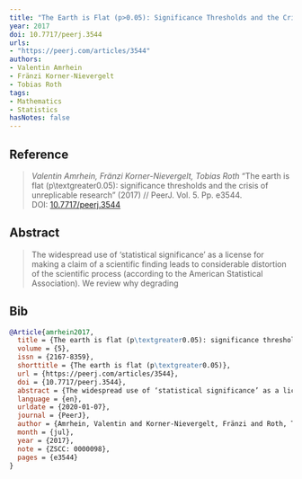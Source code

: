 ```yaml
---
title: "The Earth is Flat (p>0.05): Significance Thresholds and the Crisis of Unreplicable Research"
year: 2017
doi: 10.7717/peerj.3544
urls:
- "https://peerj.com/articles/3544"
authors:
- Valentin Amrhein
- Fränzi Korner-Nievergelt
- Tobias Roth
tags:
- Mathematics
- Statistics
hasNotes: false
---
```


## Reference

> <i>Valentin Amrhein, Fränzi Korner-Nievergelt, Tobias Roth</i> “The earth is flat (p\textgreater0.05): significance thresholds and the crisis of unreplicable research” (2017) // PeerJ. Vol.&nbsp;5. Pp.&nbsp;e3544. DOI:&nbsp;<a href='https://doi.org/10.7717/peerj.3544'>10.7717/peerj.3544</a>

## Abstract

> The widespread use of ‘statistical significance’ as a license for making a claim of a scientific finding leads to considerable distortion of the scientific process (according to the American Statistical Association). We review why degrading

## Bib

```bib
@Article{amrhein2017,
  title = {The earth is flat (p\textgreater0.05): significance thresholds and the crisis of unreplicable research},
  volume = {5},
  issn = {2167-8359},
  shorttitle = {The earth is flat (p\textgreater0.05)},
  url = {https://peerj.com/articles/3544},
  doi = {10.7717/peerj.3544},
  abstract = {The widespread use of ‘statistical significance’ as a license for making a claim of a scientific finding leads to considerable distortion of the scientific process (according to the American Statistical Association). We review why degrading},
  language = {en},
  urldate = {2020-01-07},
  journal = {PeerJ},
  author = {Amrhein, Valentin and Korner-Nievergelt, Fränzi and Roth, Tobias},
  month = {jul},
  year = {2017},
  note = {ZSCC: 0000098},
  pages = {e3544}
}
```
